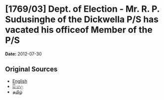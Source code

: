 # [1769/03] Dept. of Election - Mr. R. P. Sudusinghe of the Dickwella P/S has vacated his officeof Member of the P/S

**Date:** 2012-07-30

## Original Sources

- [English](https://documents.gov.lk/view/extra-gazettes/2012/7/1769-03_E.pdf)
- [සිංහල](https://documents.gov.lk/view/extra-gazettes/2012/7/1769-03_S.pdf)
- [தமிழ்](https://documents.gov.lk/view/extra-gazettes/2012/7/1769-03_T.pdf)
